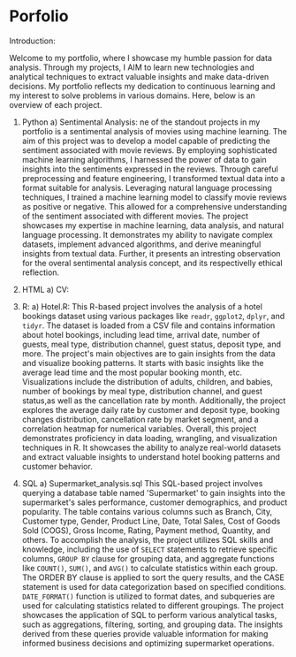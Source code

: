# Porfolio
Introduction:

Welcome to my portfolio, where I showcase my humble passion for data analysis. Through my projects, I AIM to learn new technologies and analytical techniques to extract valuable insights and make data-driven decisions. My portfolio reflects my dedication to continuous learning and my interest to solve problems in various domains. Here, below is an overview of each project.

1) Python
   a) Sentimental Analysis: ne of the standout projects in my portfolio is a sentimental analysis of movies using machine learning. The aim of this project was to develop a model        capable of predicting the sentiment associated with movie reviews. By employing sophisticated machine learning algorithms, I harnessed the power of data to gain insights           into the sentiments expressed in the reviews.
      Through careful preprocessing and feature engineering, I transformed textual data into a format suitable for analysis. Leveraging natural language processing techniques, I         trained a machine learning model to classify movie reviews as positive or negative. This allowed for a comprehensive understanding of the sentiment associated with different       movies. The project showcases my expertise in machine learning, data analysis, and natural language processing. It demonstrates my ability to navigate complex datasets,            implement advanced algorithms, and derive meaningful insights from textual data. Further, it presents an intresting observation for the overal sentimental analysis concept,        and its respectivelly ethical reflection.
2) HTML
   a) CV:
   
3) R:
   a) Hotel.R: This R-based project involves the analysis of a hotel bookings dataset using various packages like `readr`, `ggplot2`, `dplyr`, and `tidyr`. The dataset is loaded         from a CSV file and contains information about hotel bookings, including lead time, arrival date, number of guests, meal type, distribution channel, guest status,                  deposit type, and  more. The project's main objectives are to gain insights from the data and visualize booking patterns. It starts with basic insights like the                    average lead time and the most popular booking month, etc. Visualizations include the distribution of adults, children, and babies, number of bookings by meal type,                distribution channel, and guest status,as well as the cancellation rate by month.
      Additionally, the project explores the average daily rate by customer and deposit type, booking changes distribution, cancellation rate by market segment, and a correlation        heatmap for numerical variables. Overall, this project demonstrates proficiency in data loading, wrangling, and visualization techniques in R. It showcases the ability to          analyze real-world datasets and extract valuable insights to understand hotel booking patterns and customer behavior.
4) SQL
   a) Supermarket_analysis.sql This SQL-based project involves querying a database table named 'Supermarket' to gain insights into the supermarket's sales performance, customer          demographics, and product popularity. The table contains various columns such as Branch, City, Customer type, Gender, Product Line, Date, Total Sales, Cost of Goods Sold           (COGS), Gross Income, Rating, Payment method, Quantity, and others.
      To accomplish the analysis, the project utilizes SQL skills and knowledge, including the use of `SELECT` statements to retrieve specific columns, `GROUP BY` clause for             grouping data, and aggregate functions like `COUNT()`, `SUM()`, and `AVG()` to calculate statistics within each group. The ORDER BY clause is applied to sort the query             results, and the CASE statement is used for data categorization based on specified conditions. `DATE_FORMAT()` function is utilized to format dates, and subqueries are used        for calculating statistics related to different groupings. The project showcases the application of SQL to perform various analytical tasks, such as aggregations, filtering,       sorting, and grouping data. The insights derived from these queries provide valuable information for making informed business decisions and optimizing supermarket operations.






